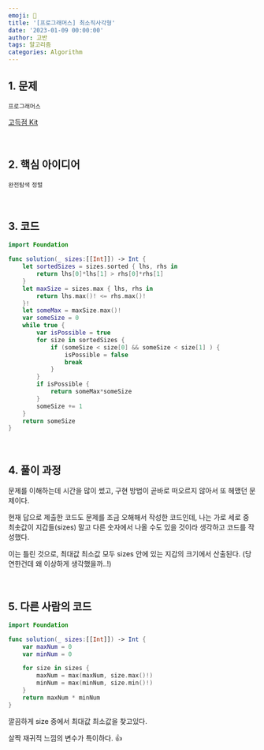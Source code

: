 ```yaml
---
emoji: 🧶
title: '[프로그래머스] 최소직사각형'
date: '2023-01-09 00:00:00'
author: 고반
tags: 알고리즘
categories: Algorithm
---
```


## 1. 문제

`프로그래머스`

[고득점 Kit ](https://school.programmers.co.kr/learn/courses/30/lessons/86491)


<br/>

## 2. 핵심 아이디어

`완전탐색` `정렬`

<br/>

## 3. 코드

```swift
import Foundation

func solution(_ sizes:[[Int]]) -> Int {
    let sortedSizes = sizes.sorted { lhs, rhs in
        return lhs[0]*lhs[1] > rhs[0]*rhs[1]
    }
    let maxSize = sizes.max { lhs, rhs in
        return lhs.max()! <= rhs.max()!
    }!
    let someMax = maxSize.max()!
    var someSize = 0
    while true {
        var isPossible = true
        for size in sortedSizes {
            if (someSize < size[0] && someSize < size[1] ) {
                isPossible = false
                break
            }
        }
        if isPossible {
            return someMax*someSize
        }
        someSize += 1
    }
    return someSize
}
```

<br/>

## 4. 풀이 과정

문제를 이해하는데 시간을 많이 썼고, 구현 방법이 곧바로 떠오르지 않아서 또 헤맸던 문제이다.

현재 답으로 제출한 코드도 문제를 조금 오해해서 작성한 코드인데, 나는 가로 세로 중 최솟값이 지갑들(sizes) 말고 다른 숫자에서 나올 수도 있을 것이라 생각하고 코드를 작성했다.

이는 틀린 것으로, 최대값 최소값 모두 sizes 안에 있는 지갑의 크기에서 산출된다. (당연한건데 왜 이상하게 생각했을까..!)

<br/>

## 5. 다른 사람의 코드

```swift
import Foundation

func solution(_ sizes:[[Int]]) -> Int {
    var maxNum = 0
    var minNum = 0

    for size in sizes {
        maxNum = max(maxNum, size.max()!)
        minNum = max(minNum, size.min()!)
    }
    return maxNum * minNum
}

```

깔끔하게 size 중에서 최대값 최소값을 찾고있다.

살짝 재귀적 느낌의 변수가 특이하다. 👍

<br/>


```toc

```
